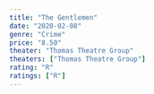 ```yaml
---
title: "The Gentlemen"
date: "2020-02-08"
genre: "Crime"
price: "8.50"
theater: "Thomas Theatre Group"
theaters: ["Thomas Theatre Group"]
rating: "R"
ratings: ["R"]
---
```

